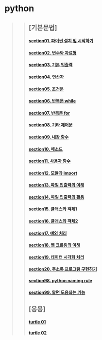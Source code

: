 # python

>> ## [기본문법]
>> #### [section01. 파이썬 설치 및 시작하기](section01.md)
>> #### [section02. 변수와 자료형](section02.md)
>> #### [section03. 기본 입출력](section03.md)
>> #### [section04. 연산자](section04.md)
>> #### [section05. 조건문](section05.md)
>> #### [section06. 반복문 while](section06.md)
>> #### [section07. 반복문 for](section07.md)
>> #### [section08. 기타 제어문](section08.md)
>> #### [section09. 내장 함수](section09.md)
>> #### [section10. 메소드](section10.md)
>> #### [section11. 사용자 함수](section11.md)
>> #### [section12. 모듈과 import](section12.md)
>> #### [section13. 파일 입출력의 이해](section13.md)
>> #### [section14. 파일 입출력의 활용](section14.md)
>> #### [section15. 클래스와 객체1](section15.md)
>> #### [section16. 클래스와 객체2](section16.md)
>> #### [section17. 예외 처리](section17.md)
>> #### [section18. 웹 크롤링의 이해](section18.md)
>> #### [section19. 데이터 시각화 처리](section19.md)
>> #### [section20. 주소록 프로그램 구현하기](section20.md)
>> #### [section98. python naming rule](section98.md)
>> #### [section99. 알면 도움되는 기능](section99.md)
>> 
>> ## [응용] 
>> #### [turtle 01](turtle01.md)
>> #### [turtle 02](https://github.com/darakoo/pythonstudy/tree/master/turtle_exam)
 
